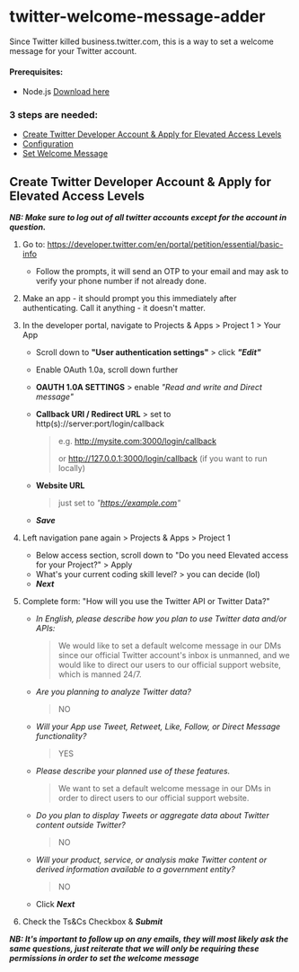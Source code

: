 # twitter-welcome-message-adder

Since Twitter killed business.twitter.com, this is a way to set a welcome message for your Twitter account.

#### Prerequisites:
   - Node.js [Download here](https://nodejs.dev/en/download/)

### 3 steps are needed:
- [Create Twitter Developer Account & Apply for Elevated Access Levels](#create-twitter-developer-account--apply-for-elevated-access-levels)
- [Configuration](#prerequisites)
- [Set Welcome Message](#setup)

## Create Twitter Developer Account & Apply for Elevated Access Levels

***NB: Make sure to log out of all twitter accounts except for the account in question.***

1) Go to: https://developer.twitter.com/en/portal/petition/essential/basic-info
   * Follow the prompts, it will send an OTP to your email and may ask to verify your phone number if not already done.

2) Make an app - it should prompt you this immediately after authenticating. Call it anything - it doesn't matter.

3) In the developer portal, navigate to Projects & Apps > Project 1 > Your App
   - Scroll down to **"User authentication settings"** > click ***"Edit"***
   - Enable OAuth 1.0a, scroll down further
   - **OAUTH 1.0A SETTINGS** > enable *"Read and write and Direct message"*
   - **Callback URI / Redirect URL** > set to http(s)://server:port/login/callback
      > e.g. http://mysite.com:3000/login/callback
      > 
      > or http://127.0.0.1:3000/login/callback (if you want to run locally)
      
   - **Website URL** 
        > just set to *"https://example.com"*
   - ***Save***

4) Left navigation pane again > Projects & Apps > Project 1
   - Below access section, scroll down to "Do you need Elevated access for your Project?" > Apply
   - What's your current coding skill level? > you can decide (lol)
   - ***Next***

5) Complete form: "How will you use the Twitter API or Twitter Data?"
   - *In English, please describe how you plan to use Twitter data and/or APIs:*
      > We would like to set a default welcome message in our DMs since our official Twitter account's inbox is unmanned, and we would like to direct our users to our official support website, which is manned 24/7.
   - *Are you planning to analyze Twitter data?*
      > NO
   - *Will your App use Tweet, Retweet, Like, Follow, or Direct Message functionality?*
      > YES
   - *Please describe your planned use of these features.*
      > We want to set a default welcome message in our DMs in order to direct users to our official support website.
   - *Do you plan to display Tweets or aggregate data about Twitter content outside Twitter?*
      > NO
   - *Will your product, service, or analysis make Twitter content or derived information available to a government entity?*
      > NO
   - Click ***Next***
6) Check the Ts&Cs Checkbox & ***Submit***

***NB: It's important to follow up on any emails, they will most likely ask the same questions, just reiterate that we will only be requiring these permissions in order to set the welcome message***

